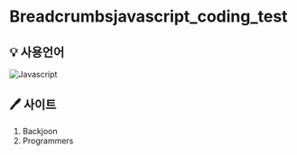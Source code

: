 # Breadcrumbsjavascript_coding_test

## 💡 사용언어 
<img alt="Javascript" src="https://img.shields.io/badge/Javascript-ffb13b.svg?&style=for-the-badge&logo=javascript&logoColor=white"/>

## 🖊 사이트
1. Backjoon
2. Programmers

## 
